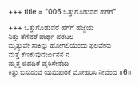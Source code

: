 +++
title = "006 ಒತ್ತುಗೊಡುವರೆ ಹಗೆಗೆ"

+++
ಒತ್ತುಗೊಡುವರೆ ಹಗೆಗೆ ಹಜ್ಜೆಯ  
ನಿತ್ತು ತೆಗೆವರೆ ಪಾರ್ಥ ಪರಬಲ  
ಮೃತ್ಯುವೇ ಸಾಕಿನ್ನು ಹೋಗಲಿಯೆಂದು ಫಲವೇನು  
ಮತ್ತೆ ಕೆಣಕುವುದರ್ಜುನನ ನ  
ಮ್ಮತ್ತ ಬಿಡದಿರೆ ವೈರಿಸೇನೆಯ  
ಕಿತ್ತು ಬಿಸುಡುವೆ ಯಮಪುರಕೆ ಮೋಹರಿಸಿ ನೀವೆಂದ      ॥6॥
